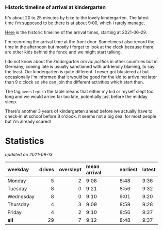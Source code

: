 ### Historic timeline of arrival at kindergarten

It's about 20 to 25 minutes by bike to the lovely kindergarten. 
The latest time i'm supposed to be there is at about 9:00, 
which i rarely manage. 

[Here](times.csv) is the historic timeline of the arrival times, starting
at 2021-06-29.

I'm recording the arrival time at the front door. Sometimes i 
also record the time in the afternoon but mostly i forget
to look at the clock because there are other kids 
behind the fence and we might start talking.

I do not know about the *kindergarten arrival politics* in other
countries but in Germany, coming late is usually sanctioned 
with unfriendly blaming, to say the least. Our kindergarten is quite
different. I never got blustered at but occasionally i'm informed
that it would be good for the kid to arrive not later than 9 o'clock
so she can join the different activities which start then. 

The tag `overslept` in the table means that either my kid or myself
slept too long and we would arrive far too late, potentially just
before the midday sleep.

There's another 3 years of kindergarten ahead before we actually 
have to check-in at school before 8 o'clock. It seems not a big deal
for most people but i'm already scared!


# Statistics

*updated on 2021-09-13*

| weekday   |   drives |   overslept | mean arrival   | earliest   | latest   |
|:----------|---------:|------------:|:---------------|:-----------|:---------|
| Monday    |        5 |           2 | 9:08           | 8:48       | 9:36     |
| Tuesday   |        8 |           0 | 9:21           | 8:56       | 9:32     |
| Wednesday |        8 |           0 | 9:10           | 9:01       | 9:20     |
| Thursday  |        4 |           3 | 9:09           | 8:59       | 9:28     |
| Friday    |        4 |           2 | 9:10           | 8:56       | 9:37     |
| **all**   |       29 |           7 | 9:12           | 8:48       | 9:37     |

